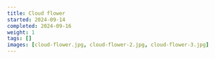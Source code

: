 ```yaml
---
title: Cloud flower
started: 2024-09-14
completed: 2024-09-16
weight: 1
tags: []
images: [cloud-flower.jpg, cloud-flower-2.jpg, cloud-flower-3.jpg]
---
```

